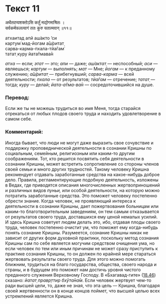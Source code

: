 # Текст 11

अथैतदप्यशक्तोऽसि कर्तुं मद्योगमाश्रितः ।  
सर्वकर्मफलत्यागं ततः कुरु यतात्मवान् ॥११॥

атхаитад апй аш́акто ’си  
картум̇ мад-йогам а̄ш́ритат̣  
сарва-карма-пхала-тйа̄гам̇  
татат̣ куру йата̄тмава̄н

_атха_ — если; _этат_ — это; _апи_ — даже; _аш́актат̣_ — неспособный; _аси_ — являешься; _картум_ — выполнять; _мат_ — Мне; _йогам_ — к преданному служению; _а̄ш́ритат̣_ — прибегнувший; _сарва-карма_ — всей деятельности; _пхала_ — от результатов; _тйа̄гам_ — отречение; _татат̣_ — тогда; _куру_ — делай; _йата-а̄тма-ва̄н_ — сосредоточившийся на душе.

### Перевод:

Если же ты не можешь трудиться во имя Меня, тогда старайся отрекаться от любых плодов своего труда и находить удовлетворение в самом себе.

### Комментарий:

Иногда бывает, что люди не могут даже выразить свое сочувствие и поддержку проповеднической деятельности в сознании Кришны по социальным, семейным, религиозным или каким-то другим соображениям. Тот, кто решится посвятить себя деятельности в сознании Кришны, может встретить сопротивление со стороны членов своей семьи и много других трудностей. Такому человеку Кришна рекомендует отдавать заработанные средства на какое-нибудь доброе дело. Правила, регламентирующие подобную деятельность, изложены в Ведах, где приводятся описания многочисленных жертвоприношений и различных видов _пуньи,_ или особой деятельности, на которую можно потратить заработанные средства. Это поможет человеку постепенно обрести знание. Когда человек, не проявляющий интереса к деятельности в сознании Кришны, дает пожертвования больницам или каким-то благотворительным заведениям, он тем самым отказывается от результатов своего труда, доставшихся ему ценой немалых усилий. И здесь Кришна советует людям делать это, ибо, отдавая плоды своего труда, человек постепенно очистит ум, что поможет ему когда-нибудь понять сознание Кришны. Разумеется, сознание Кришны никак не зависит от других форм духовной практики, поскольку метод сознания Кришны сам по себе является могучим средством очищения ума, но если человек по тем или иным причинам не может сразу приступить к практике сознания Кришны, то он должен по крайней мере стараться жертвовать результаты своего труда. Для этого можно помогать ближним, трудиться на благо государства, общества, своего народа и страны, и в будущем это поможет нам достичь уровня чистого преданного служения Верховному Господу. В «Бхагавад-гите» ([18.46](../18/46.md)) сказано: _йатат̣ правр̣ттир бхӯта̄на̄м_. Если человек жертвует чем-то ради высшей цели, то, даже не зная, что эта цель — Кришна, благодаря своей жертвенности он в конце концов поймет, что высшей целью всех устремлений является Кришна.